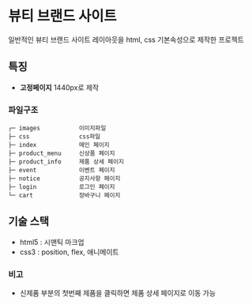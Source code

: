 # 뷰티 브랜드 사이트
일반적인 뷰티 브랜드 사이트 레이아웃을 html, css 기본속성으로 제작한 프로젝트
## 특징
- **고정페이지** 1440px로 제작
### 파일구조
```
┌─ images           이미지파일
├─ css              css파일
├─ index            메인 페이지
├─ product_menu     신상품 페이지
├─ product_info     제품 상세 페이지
├─ event            이벤트 페이지
├─ notice           공지사항 페이지
├─ login            로그인 페이지
└─ cart             장바구니 페이지
```
## 기술 스택
- html5 : 시맨틱 마크업
- css3 : position, flex, 애니메이트
### 비고

- 신제품 부분의 첫번째 제품을 클릭하면 제품 상세 페이지로 이동 가능
